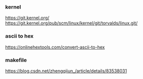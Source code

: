 ### kernel
https://git.kernel.org/
https://git.kernel.org/pub/scm/linux/kernel/git/torvalds/linux.git/

### ascii to hex
https://onlinehextools.com/convert-ascii-to-hex

### makefile
https://blog.csdn.net/zhengqijun_/article/details/83538031